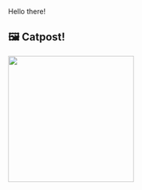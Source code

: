 Hello there!



## 🖼️ Catpost!

<sub>
    <img src="https://cdn2.thecatapi.com/images/b5TojsXM1.jpg" height="256">
</sub>

